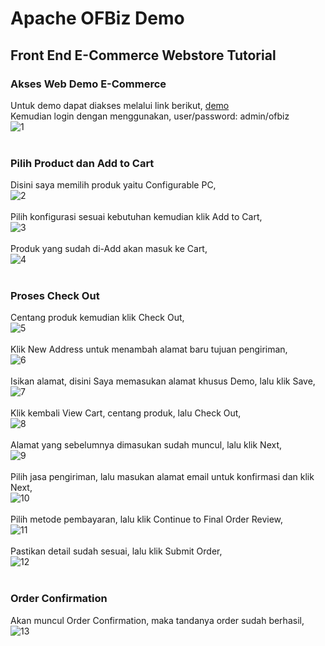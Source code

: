 # Apache OFBiz Demo
## Front End E-Commerce Webstore Tutorial

### Akses Web Demo E-Commerce
Untuk demo dapat diakses melalui link berikut, [demo](https://demo-stable.ofbiz.apache.org/ecommerce/control/main)<br>
Kemudian login dengan menggunakan, user/password: admin/ofbiz<br>
![1](gambar/demo/demo-ecommerce_1.jpg)<br><br>
### Pilih Product dan Add to Cart
Disini saya memilih produk yaitu Configurable PC,<br>
![2](gambar/demo/demo-ecommerce_2.jpg)<br><br>
Pilih konfigurasi sesuai kebutuhan kemudian klik Add to Cart,<br>
![3](gambar/demo/demo-ecommerce_3.jpg)<br><br>
Produk yang sudah di-Add akan masuk ke Cart,<br>
![4](gambar/demo/demo-ecommerce_4.jpg)<br><br>
### Proses Check Out
Centang produk kemudian klik Check Out,<br>
![5](gambar/demo/demo-ecommerce_5.jpg)<br><br>
Klik New Address untuk menambah alamat baru tujuan pengiriman,<br>
![6](gambar/demo/demo-ecommerce_6.jpg)<br><br>
Isikan alamat, disini Saya memasukan alamat khusus Demo, lalu klik Save,<br>
![7](gambar/demo/demo-ecommerce_7.jpg)<br><br>
Klik kembali View Cart, centang produk, lalu Check Out,<br>
![8](gambar/demo/demo-ecommerce_8.jpg)<br><br>
Alamat yang sebelumnya dimasukan sudah muncul, lalu klik Next,<br>
![9](gambar/demo/demo-ecommerce_9.jpg)<br><br>
Pilih jasa pengiriman, lalu masukan alamat email untuk konfirmasi dan klik Next,<br>
![10](gambar/demo/demo-ecommerce_10.jpg)<br><br>
Pilih metode pembayaran, lalu klik Continue to Final Order Review,<br>
![11](gambar/demo/demo-ecommerce_11.jpg)<br><br>
Pastikan detail sudah sesuai, lalu klik Submit Order,<br>
![12](gambar/demo/demo-ecommerce_12.jpg)<br><br>
### Order Confirmation
Akan muncul Order Confirmation, maka tandanya order sudah berhasil,<br>
![13](gambar/demo/demo-ecommerce_13.jpg)<br><br>
